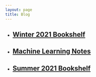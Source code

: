```yaml
---
layout: page
title: Blog
---
```

<!-- * ## [**Machine Learning Interview Answers**](/blog/ml_interview) -->
* ## [**Winter 2021 Bookshelf**](/blog/bookshelf_winter)
* ## [**Machine Learning Notes**](/blog/ml_notes)
* ## [**Summer 2021 Bookshelf**](/blog/bookshelf) 
